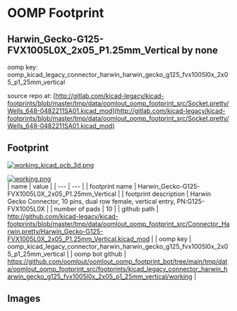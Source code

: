 # OOMP Footprint  
## Harwin_Gecko-G125-FVX1005L0X_2x05_P1.25mm_Vertical  by none  
  
oomp key: oomp_kicad_legacy_connector_harwin_harwin_gecko_g125_fvx1005l0x_2x05_p1_25mm_vertical  
  
source repo at: [http://gitlab.com/kicad-legacy/kicad-footprints/blob/master/tmp/data/oomlout_oomp_footprint_src/Socket.pretty/Wells_648-0482211SA01.kicad_mod](http://gitlab.com/kicad-legacy/kicad-footprints/blob/master/tmp/data/oomlout_oomp_footprint_src/Socket.pretty/Wells_648-0482211SA01.kicad_mod)  
## Footprint  
  
[![working_kicad_pcb_3d.png](working_kicad_pcb_3d_600.png)](working_kicad_pcb_3d.png)  
  
[![working.png](working_600.png)](working.png)  
| name | value | 
| --- | --- | 
| footprint name | Harwin_Gecko-G125-FVX1005L0X_2x05_P1.25mm_Vertical | 
| footprint description | Harwin Gecko Connector, 10 pins, dual row female, vertical entry, PN:G125-FVX1005L0X | 
| number of pads | 10 | 
| github path | http://github.com/kicad-legacy/kicad-footprints/blob/master/tmp/data/oomlout_oomp_footprint_src/Connector_Harwin.pretty/Harwin_Gecko-G125-FVX1005L0X_2x05_P1.25mm_Vertical.kicad_mod | 
| oomp key | oomp_kicad_legacy_connector_harwin_harwin_gecko_g125_fvx1005l0x_2x05_p1_25mm_vertical | 
| oomp bot github | https://github.com/oomlout/oomlout_oomp_footprint_bot/tree/main/tmp/data/oomlout_oomp_footprint_src/footprints/kicad_legacy_connector_harwin_harwin_gecko_g125_fvx1005l0x_2x05_p1_25mm_vertical/working | 
## Images  
